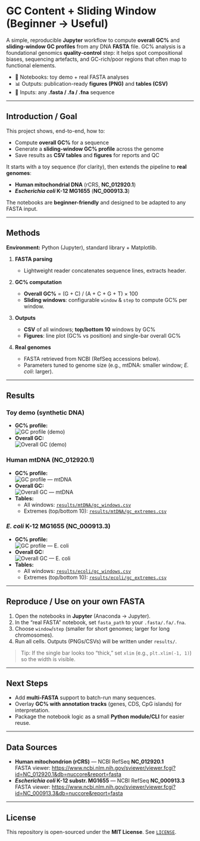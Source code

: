 # GC Content + Sliding Window (Beginner → Useful)

A simple, reproducible **Jupyter** workflow to compute **overall GC%** and **sliding-window GC profiles** from any DNA **FASTA** file. GC% analysis is a foundational genomics **quality-control** step: it helps spot compositional biases, sequencing artefacts, and GC-rich/poor regions that often map to functional elements.

- 📓 Notebooks: toy demo + real FASTA analyses  
- 📊 Outputs: publication-ready **figures (PNG)** and **tables (CSV)**  
- 🧪 Inputs: any **.fasta / .fa / .fna** sequence

---

## Introduction / Goal

This project shows, end-to-end, how to:
- Compute **overall GC%** for a sequence
- Generate a **sliding-window GC% profile** across the genome
- Save results as **CSV tables** and **figures** for reports and QC

It starts with a toy sequence (for clarity), then extends the pipeline to **real genomes**:
- **Human mitochondrial DNA** (rCRS, **NC_012920.1**)  
- ***Escherichia coli* K-12 MG1655** (**NC_000913.3**)

The notebooks are **beginner-friendly** and designed to be adapted to any FASTA input.

---

## Methods

**Environment:** Python (Jupyter), standard library + Matplotlib.

1) **FASTA parsing**  
   - Lightweight reader concatenates sequence lines, extracts header.

2) **GC% computation**  
   - **Overall GC%** = (G + C) / (A + C + G + T) × 100  
   - **Sliding windows**: configurable `window` & `step` to compute GC% per window.

3) **Outputs**  
   - **CSV** of all windows; **top/bottom 10** windows by GC%  
   - **Figures**: line plot (GC% vs position) and single-bar overall GC%

4) **Real genomes**  
   - FASTA retrieved from NCBI (RefSeq accessions below).  
   - Parameters tuned to genome size (e.g., mtDNA: smaller window; *E. coli*: larger).

---

## Results

### Toy demo (synthetic DNA)
- **GC% profile:**  
  ![GC profile (demo)](gc_profile_example_sequence.png)
- **Overall GC:**  
  ![Overall GC (demo)](gc_overall_example_sequence.png)

### Human mtDNA (NC_012920.1)
- **GC% profile:**  
  ![GC profile — mtDNA](gc_profile_mtdna.png)
- **Overall GC:**  
  ![Overall GC — mtDNA](gc_overall_mtdna.png)
- **Tables:**  
  - All windows: [`results/mtDNA/gc_windows.csv`](gc_windows_mtdna.csv)  
  - Extremes (top/bottom 10): [`results/mtDNA/gc_extremes.csv`](gc_extremes_mtdna.csv)

### *E. coli* K-12 MG1655 (NC_000913.3)
- **GC% profile:**  
  ![GC profile — E. coli](gc_profile_ecoli.png)
- **Overall GC:**  
  ![Overall GC — E. coli](gc_overall_ecoli.png)
- **Tables:**  
  - All windows: [`results/ecoli/gc_windows.csv`](gc_windows_ecoli.csv)  
  - Extremes (top/bottom 10): [`results/ecoli/gc_extremes.csv`](gc_extremes_ecoli.csv)

---

## Reproduce / Use on your own FASTA

1. Open the notebooks in **Jupyter** (Anaconda → Jupyter).  
2. In the “real FASTA” notebook, set `fasta_path` to your `.fasta/.fa/.fna`.  
3. Choose `window`/`step` (smaller for short genomes; larger for long chromosomes).  
4. Run all cells. Outputs (PNGs/CSVs) will be written under `results/`.

> Tip: If the single bar looks too “thick,” set `xlim` (e.g., `plt.xlim(-1, 1)`) so the width is visible.

---

## Next Steps

- Add **multi-FASTA** support to batch-run many sequences.  
- Overlay **GC% with annotation tracks** (genes, CDS, CpG islands) for interpretation.  
- Package the notebook logic as a small **Python module/CLI** for easier reuse.

---

## Data Sources

- **Human mitochondrion (rCRS)** — NCBI RefSeq **NC_012920.1**  
  FASTA viewer: https://www.ncbi.nlm.nih.gov/sviewer/viewer.fcgi?id=NC_012920.1&db=nuccore&report=fasta
- ***Escherichia coli* K-12 substr. MG1655** — NCBI RefSeq **NC_000913.3**  
  FASTA viewer: https://www.ncbi.nlm.nih.gov/sviewer/viewer.fcgi?id=NC_000913.3&db=nuccore&report=fasta

---

## License

This repository is open-sourced under the **MIT License**. See [`LICENSE`](LICENSE).


